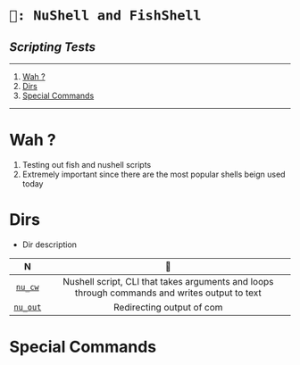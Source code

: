 <h1 aling="center"><code>🦜: NuShell and FishShell</code></h1>
<h2 aling="center"><i> Scripting Tests </i></h2>

----
1. [Wah ?](#wah-)
2. [Dirs](#dirs)
3. [Special Commands](#special-commands)

----

# Wah ? 

1. Testing out fish and nushell scripts
2. Extremely important since there are the most popular shells beign used today 

# Dirs

- Dir description 

N | 🏯
|:--:|:--:|
[`nu_cw`](./nu_cw/) | Nushell script, CLI that takes arguments and loops through commands and writes output to text 
[`nu_out`](./nu_out/) | Redirecting output of com 

# Special Commands 




